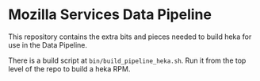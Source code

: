 # Mozilla Services Data Pipeline

This repository contains the extra bits and pieces needed to build heka
for use in the Data Pipeline.

There is a build script at `bin/build_pipeline_heka.sh`. Run it from
the top level of the repo to build a heka RPM.
